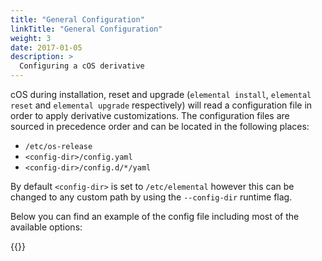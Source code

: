 ```yaml
---
title: "General Configuration"
linkTitle: "General Configuration"
weight: 3
date: 2017-01-05
description: >
  Configuring a cOS derivative
---
```



cOS during installation, reset and upgrade (`elemental install`, `elemental reset` and `elemental upgrade` respectively) will read a configuration file in order to apply derivative customizations. The configuration files are sourced in precedence order and can be located in the following places:

- `/etc/os-release`
- `<config-dir>/config.yaml`
- `<config-dir>/config.d/*/yaml`

By default `<config-dir>` is set to `/etc/elemental` however this can be changed to any custom path by using the `--config-dir` runtime flag.

Below you can find an example of the config file including most of the available options:

{{<githubembed repo="rancher-sandbox/elemental" file="config.yaml.example" lang="yaml">}}
